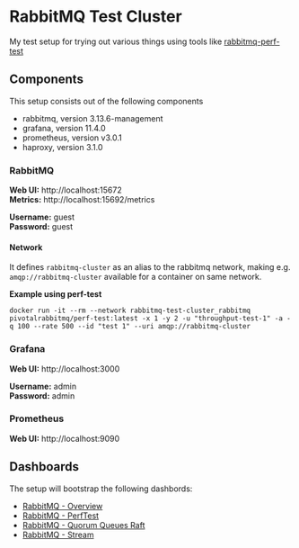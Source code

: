 # RabbitMQ Test Cluster
My test setup for trying out various things using tools like [rabbitmq-perf-test](https://github.com/rabbitmq/rabbitmq-perf-test)

## Components
This setup consists out of the following components

* rabbitmq, version 3.13.6-management
* grafana, version 11.4.0
* prometheus, version v3.0.1
* haproxy, version 3.1.0

### RabbitMQ
**Web UI:** http://localhost:15672 \
**Metrics:** http://localhost:15692/metrics

**Username:** guest \
**Password:** guest

#### Network
It defines `rabbitmq-cluster` as an alias to the rabbitmq network, making e.g. `amqp://rabbitmq-cluster` available for a container on same network.

**Example using perf-test**
```
docker run -it --rm --network rabbitmq-test-cluster_rabbitmq pivotalrabbitmq/perf-test:latest -x 1 -y 2 -u "throughput-test-1" -a -q 100 --rate 500 --id "test 1" --uri amqp://rabbitmq-cluster
```

### Grafana
**Web UI:** http://localhost:3000

**Username:** admin \
**Password:** admin

### Prometheus
**Web UI:** http://localhost:9090

## Dashboards
The setup will bootstrap the following dashbords:

* [RabbitMQ - Overview](https://grafana.com/grafana/dashboards/10991-rabbitmq-overview/)
* [RabbitMQ - PerfTest](https://grafana.com/grafana/dashboards/6566-rabbitmq-perftest/)
* [RabbitMQ - Quorum Queues Raft](https://grafana.com/grafana/dashboards/11340-rabbitmq-quorum-queues-raft/)
* [RabbitMQ - Stream](https://grafana.com/grafana/dashboards/14798-rabbitmq-stream/)